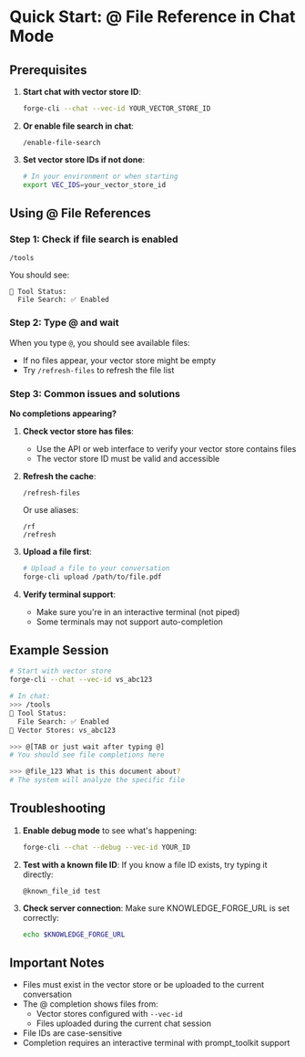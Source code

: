 # Quick Start: @ File Reference in Chat Mode

## Prerequisites

1. **Start chat with vector store ID**:
   ```bash
   forge-cli --chat --vec-id YOUR_VECTOR_STORE_ID
   ```

2. **Or enable file search in chat**:
   ```
   /enable-file-search
   ```

3. **Set vector store IDs if not done**:
   ```bash
   # In your environment or when starting
   export VEC_IDS=your_vector_store_id
   ```

## Using @ File References

### Step 1: Check if file search is enabled
```
/tools
```
You should see:
```
🔧 Tool Status:
  File Search: ✅ Enabled
```

### Step 2: Type @ and wait
When you type `@`, you should see available files:
- If no files appear, your vector store might be empty
- Try `/refresh-files` to refresh the file list

### Step 3: Common issues and solutions

**No completions appearing?**

1. **Check vector store has files**:
   - Use the API or web interface to verify your vector store contains files
   - The vector store ID must be valid and accessible

2. **Refresh the cache**:
   ```
   /refresh-files
   ```
   Or use aliases:
   ```
   /rf
   /refresh
   ```

3. **Upload a file first**:
   ```bash
   # Upload a file to your conversation
   forge-cli upload /path/to/file.pdf
   ```

4. **Verify terminal support**:
   - Make sure you're in an interactive terminal (not piped)
   - Some terminals may not support auto-completion

## Example Session

```bash
# Start with vector store
forge-cli --chat --vec-id vs_abc123

# In chat:
>>> /tools
🔧 Tool Status:
  File Search: ✅ Enabled
📁 Vector Stores: vs_abc123

>>> @[TAB or just wait after typing @]
# You should see file completions here

>>> @file_123 What is this document about?
# The system will analyze the specific file
```

## Troubleshooting

1. **Enable debug mode** to see what's happening:
   ```bash
   forge-cli --chat --debug --vec-id YOUR_ID
   ```

2. **Test with a known file ID**:
   If you know a file ID exists, try typing it directly:
   ```
   @known_file_id test
   ```

3. **Check server connection**:
   Make sure KNOWLEDGE_FORGE_URL is set correctly:
   ```bash
   echo $KNOWLEDGE_FORGE_URL
   ```

## Important Notes

- Files must exist in the vector store or be uploaded to the current conversation
- The @ completion shows files from:
  - Vector stores configured with `--vec-id`
  - Files uploaded during the current chat session
- File IDs are case-sensitive
- Completion requires an interactive terminal with prompt_toolkit support